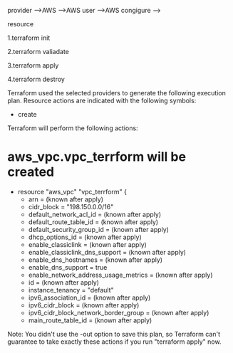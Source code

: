 provider -->AWS -->AWS user -->AWS congigure -->

resource 


1.terraform init

2.terraform valiadate

3.terraform apply

4.terraform destroy


Terraform used the selected providers to generate the following execution plan.
Resource actions are indicated with the following symbols:
  + create

Terraform will perform the following actions:

  # aws_vpc.vpc_terrform will be created
  + resource "aws_vpc" "vpc_terrform" {
      + arn                                  = (known after apply)
      + cidr_block                           = "198.150.0.0/16"
      + default_network_acl_id               = (known after apply)
      + default_route_table_id               = (known after apply)
      + default_security_group_id            = (known after apply)
      + dhcp_options_id                      = (known after apply)
      + enable_classiclink                   = (known after apply)
      + enable_classiclink_dns_support       = (known after apply)
      + enable_dns_hostnames                 = (known after apply)
      + enable_dns_support                   = true
      + enable_network_address_usage_metrics = (known after apply)
      + id                                   = (known after apply)
      + instance_tenancy                     = "default"
      + ipv6_association_id                  = (known after apply)
      + ipv6_cidr_block                      = (known after apply)
      + ipv6_cidr_block_network_border_group = (known after apply)
      + main_route_table_id                  = (known after apply)

Note: You didn't use the -out option to save this plan, so Terraform can't guarantee 
to take exactly these actions if you run "terraform apply" now.
